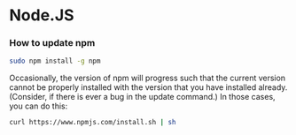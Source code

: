 # Node.JS

### How to update npm

```bash
sudo npm install -g npm
```
Occasionally, the version of npm will progress such that the current version cannot be properly installed with the version that you have installed already. (Consider, if there is ever a bug in the update command.) In those cases, you can do this:

```bash
curl https://www.npmjs.com/install.sh | sh
```